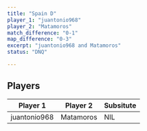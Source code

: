 ```yaml
---
title: "Spain D"
player_1: "juantonio968"
player_2: "Matamoros"
match_difference: "0-1"
map_difference: "0-3"
excerpt: "juantonio968 and Matamoros"
status: "DNQ"

---
```

## Players

| Player 1 | Player 2 | Subsitute |
| -- | -- | -- |
| juantonio968 | Matamoros | NIL |
